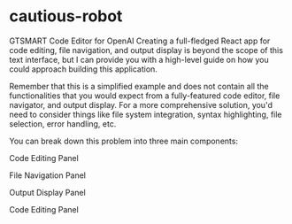 # cautious-robot
GTSMART Code Editor for OpenAI
Creating a full-fledged React app for code editing, file navigation, and output display is beyond the scope of this text interface, but I can provide you with a high-level guide on how you could approach building this application.

Remember that this is a simplified example and does not contain all the functionalities that you would expect from a fully-featured code editor, file navigator, and output display. For a more comprehensive solution, you'd need to consider things like file system integration, syntax highlighting, file selection, error handling, etc.

You can break down this problem into three main components:

Code Editing Panel

File Navigation Panel

Output Display Panel

Code Editing Panel
